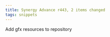```yaml
---
title: Synergy Advance r443, 2 items changed
tags: snippets
---
```


Add gfx resources to repository
